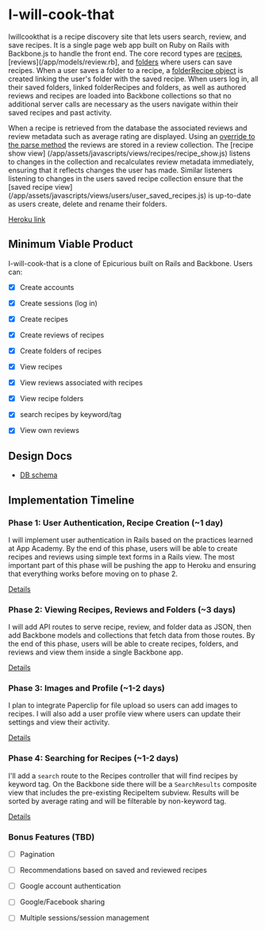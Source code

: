 # I-will-cook-that


Iwillcookthat is a recipe discovery site that lets users search, review, and save recipes. It is a single page web app built on Ruby on Rails with Backbone.js to handle the front end.   The core record types are [recipes](/app/models/recipe.rb), [reviews](/app/models/review.rb], and [folders](/app/models/folder.rb) where users can save recipes.  When a user saves a folder to a recipe, a [folderRecipe object](/app/models/folder_recipe.rb) is created linking the user's folder with the saved recipe.  When users log in, all their saved folders, linked folderRecipes and folders, as well as authored reviews and recipes are loaded into Backbone collections so that no additional server calls are necessary as the users navigate within their saved recipes and past activity.

When a recipe is retrieved from the database the associated reviews and review metadata such as average rating are displayed.  Using an [override to the parse method](/recipe.js) the reviews are stored in a review collection.  The [recipe show view] (/app/assets/javascripts/views/recipes/recipe_show.js) listens to changes in the collection and recalculates review metadata immediately, ensuring that it reflects changes the user has made. Similar listeners listening to changes in the users saved recipe collection ensure that the [saved recipe view] (/app/assets/javascripts/views/users/user_saved_recipes.js) is up-to-date as users create, delete and rename their folders.

[Heroku link][heroku]

[heroku]: http://iwillcookthat.herokuapp.com

## Minimum Viable Product
I-will-cook-that is a clone of Epicurious built on Rails and Backbone. Users can:

<!-- This is a Markdown checklist. Use it to keep track of your progress! -->

- [x] Create accounts
- [x] Create sessions (log in)
- [x] Create recipes
- [x] Create reviews of recipes
- [x] Create folders of recipes
- [x] View recipes
- [x] View reviews associated with recipes
- [x] View recipe folders
- [x] search recipes by keyword/tag
- [x] View own reviews


## Design Docs
* [DB schema][schema]

[schema]: ./docs/schema.md

## Implementation Timeline

### Phase 1: User Authentication, Recipe Creation (~1 day)
I will implement user authentication in Rails based on the practices learned at
App Academy. By the end of this phase, users will be able to create recipes and reviews using
simple text forms in a Rails view. The most important part of this phase will
be pushing the app to Heroku and ensuring that everything works before moving on
to phase 2.

[Details][phase-one]

### Phase 2: Viewing Recipes, Reviews and Folders (~3 days)
I will add API routes to serve recipe, review, and folder data as JSON, then add Backbone
models and collections that fetch data from those routes. By the end of this
phase, users will be able to create recipes, folders, and reviews and view them
inside a single Backbone app.

[Details][phase-two]

### Phase 3: Images and Profile (~1-2 days)
 I plan to integrate Paperclip for file upload so
users can add images to recipes. I will also add a user profile view where users can update their settings and view their activity.

[Details][phase-three]

### Phase 4: Searching for Recipes (~1-2 days)
I'll add a `search` route to the Recipes controller that will find recipes by keyword tag.  On the Backbone side there will be a `SearchResults` composite view that includes the pre-existing RecipeItem subview. Results will be sorted by average rating and will be filterable by non-keyword tag.

[Details][phase-four]


### Bonus Features (TBD)
- [ ] Pagination
- [ ] Recommendations based on saved and reviewed recipes
- [ ] Google account authentication
- [ ] Google/Facebook sharing
- [ ] Multiple sessions/session management


[phase-one]: ./docs/phases/phase1.md
[phase-two]: ./docs/phases/phase2.md
[phase-three]: ./docs/phases/phase4.md
[phase-four]: ./docs/phases/phase5.md
